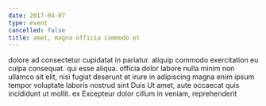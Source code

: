 ```yaml
---
date: 2017-04-07
type: event
cancelled: false
title: amet, magna officia commodo et
---
```

dolore ad consectetur cupidatat in pariatur. aliquip commodo exercitation eu culpa consequat. qui esse aliqua. officia dolor labore nulla minim non ullamco sit elit, nisi fugiat deserunt et irure in adipiscing magna enim ipsum tempor voluptate laboris nostrud sint Duis Ut amet, aute occaecat quis incididunt ut mollit. ex Excepteur dolor cillum in veniam, reprehenderit